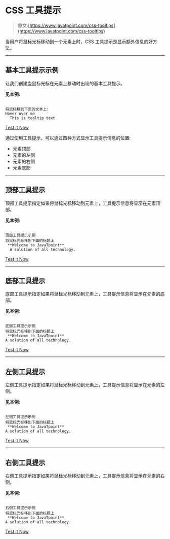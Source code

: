# CSS 工具提示

> 原文:[https://www.javatpoint.com/css-tooltips](https://www.javatpoint.com/css-tooltips)

当用户将鼠标光标移动到一个元素上时，CSS 工具提示是显示额外信息的好方法。

* * *

## 基本工具提示示例

让我们创建当鼠标光标在元素上移动时出现的基本工具提示。

**见本例:**

```

将鼠标移到下面的文本上:
Hover over me
  This is tooltip text

```

[Test it Now](https://www.javatpoint.com/oprweb/test.jsp?filename=css-tooltips1)

通过使用工具提示，可以通过四种方式显示工具提示信息的位置:

*   元素顶部
*   元素的左侧
*   元素的右侧
*   元素底部

* * *

## 顶部工具提示

顶部工具提示指定如果将鼠标光标移动到元素上，工具提示信息将显示在元素顶部。

**见本例:**

```

顶部工具提示示例
将鼠标光标移到下面的标题上
 **Welcome to JavaTpoint**
  A solution of all technology.

```

[Test it Now](https://www.javatpoint.com/oprweb/test.jsp?filename=css-tooltips2)

* * *

## 底部工具提示

底部工具提示指定如果将鼠标光标移动到元素上，工具提示信息将显示在元素的底部。

**见本例:**

```

底部工具提示示例
将鼠标光标移到下面的标题上
 **Welcome to JavaTpoint**
A solution of all technology.

```

[Test it Now](https://www.javatpoint.com/oprweb/test.jsp?filename=css-tooltips3)

* * *

## 左侧工具提示

左侧工具提示指定如果将鼠标光标移动到元素上，工具提示信息将显示在元素的左侧。

**见本例:**

```

左侧工具提示示例
将鼠标光标移到下面的标题上
 **Welcome to JavaTpoint**
A solution of all technology.

```

[Test it Now](https://www.javatpoint.com/oprweb/test.jsp?filename=css-tooltips4)

* * *

## 右侧工具提示

右侧工具提示指定如果将鼠标光标移动到元素上，工具提示信息将显示在元素的右侧。

**见本例:**

```

右侧工具提示示例
将鼠标光标移到下面的标题上
 **Welcome to JavaTpoint**
A solution of all technology.

```

[Test it Now](https://www.javatpoint.com/oprweb/test.jsp?filename=css-tooltips5)